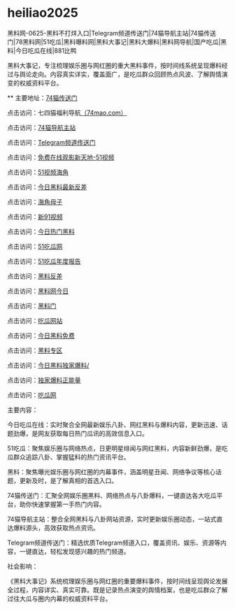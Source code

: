 # heiliao2025
黑料网-0625-黑料不打烊入口|Telegram频道传送门|74猫导航主站|74猫传送门|78黑料网|51吃瓜|黑料曝料网|黑料大事记|黑料大爆料|黑料网导航|国产吃瓜|黑料|今日吃瓜在线|881比鸭

黑料大事记，专注梳理娱乐圈与网红圈的重大黑料事件，按时间线系统呈现爆料经过与舆论走向。内容真实详实，覆盖面广，是吃瓜群众回顾热点风波、了解舆情演变的权威资料平台。

** 主要地址：<a href="https://74mao.com/">74猫传送门</a>

点击访问：七四猫福利导航<a href="https://74mao.com/">（74mao.com）</a>

点击访问：<a href="https://74mao.com/">74猫导航主站</a>

点击访问：<a href="https://74mao.com/">Telegram频道传送门</a>

点击访问：<a href="https://hj-326.pages.dev/">免费在线观影新天地-51视频</a>

点击访问：<a href="https://hj-325.pages.dev/">51视频海角</a>

点击访问：<a href="https://heiliao615.pages.dev/">今日黑料最新反差</a>

点击访问：<a href="https://hj-324.pages.dev/">海角母子</a>

点击访问：<a href="https://hj-86.pages.dev/">新91视频</a>

点击访问：<a href="https://heiliao921.pages.dev/">今日热门黑料</a>

点击访问：<a href="https://chigua541.pages.dev/">51吃瓜网</a>

点击访问：<a href="https://heiliao517.pages.dev/">51吃瓜年度报告</a>

点击访问：<a href="https://chigua924.pages.dev/">黑料反差</a>

点击访问：<a href="https://heiliao921.pages.dev/">黑料网今日</a>

点击访问：<a href="https://heiliao381.pages.dev/">黑料门</a>

点击访问：<a href="https://chigua727.pages.dev/">吃瓜网站</a>

点击访问：<a href="https://heiliao902.pages.dev/">今日黑料免费</a>

点击访问：<a href="https://heiliao954.pages.dev/">黑料专区</a>

点击访问：<a href="https://heiliao383.pages.dev/">今日黑料独家爆料/</a>

点击访问：<a href="https://heiliao159.pages.dev/">独家爆料正能量</a>

点击访问：<a href="https://chigua182.pages.dev/">吃瓜网</a>

主要内容：

今日吃瓜在线：实时聚合全网最新娱乐八卦、网红黑料与爆料内容，更新迅速、话题劲爆，是网友获取每日热门瓜讯的高效信息入口。

51吃瓜：聚焦娱乐圈与网络热点，日更明星绯闻与网红黑料，内容新鲜劲爆，是吃瓜群众追踪八卦、掌握猛料的热门资讯平台。

黑料：聚焦曝光娱乐圈与网红圈的内幕事件，涵盖明星丑闻、网络争议等核心话题，更新及时，是了解真相的首选入口。

74猫传送门：汇聚全网娱乐圈黑料、网络热点与八卦爆料，一键直达各大吃瓜平台，助你快速掌握第一手热门内容。

74猫导航主站：整合全网黑料与八卦网站资源，实时更新娱乐圈动态，一站式直达爆料源头，高效获取热点资讯。

Telegram频道传送门：精选优质Telegram频道入口，覆盖资讯、娱乐、资源等内容，一键直达，轻松发现感兴趣的热门频道。

社会影响：

《黑料大事记》系统梳理娱乐圈与网红圈的重要爆料事件，按时间线呈现舆论发展全过程，内容详实、真实可靠。既是记录热点演变的舆情档案，也是吃瓜群众了解过往大瓜与圈内内幕的权威资料平台。

<span style="display:none;">[Canonical link](https://github.com/dfo20250625/mfo6）</span>
